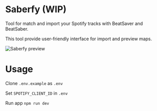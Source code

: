 # Saberfy (WIP)

Tool for match and import your Spotify tracks with BeatSaver and BeatSaber.

This tool provide user-friendly interface for import and preview maps.

![Saberfy preview](https://e1on.space/saberfy_v2.png)

# Usage
Clone ```.env.example``` as ```.env```

Set ```SPOTIFY_CLIENT_ID``` in ```.env```

Run app ```npm run dev```
